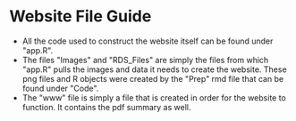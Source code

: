 # Website File Guide
- All the code used to construct the website itself can be found under "app.R". 
- The files "Images" and "RDS_Files" are simply the files from which "app.R" pulls the images and data it needs to create the website. These png files and R objects were created by the "Prep" rmd file that can be found under "Code". 
- The "www" file is simply a file that is created in order for the website to function. It contains the pdf summary as well. 
